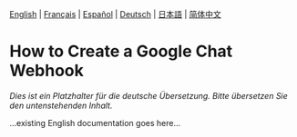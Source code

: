 [English](../en/GoogleChatWebhook.md) | [Français](../fr/GoogleChatWebhook.md) | [Español](../es/GoogleChatWebhook.md) | [Deutsch](../de/GoogleChatWebhook.md) | [日本語](../ja/GoogleChatWebhook.md) | [简体中文](../zh/GoogleChatWebhook.md)

# How to Create a Google Chat Webhook

*Dies ist ein Platzhalter für die deutsche Übersetzung. Bitte übersetzen Sie den untenstehenden Inhalt.*

...existing English documentation goes here...
